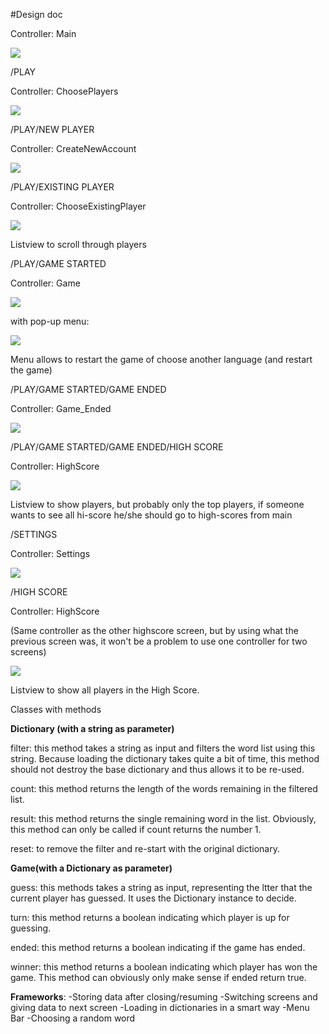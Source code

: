 #Design doc

Controller: Main 

![](https://github.com/BartvonMeijenfeldt/Ghost/blob/master/Sketches/Start.jpg)

/PLAY

Controller: ChoosePlayers

![](https://github.com/BartvonMeijenfeldt/Ghost/blob/master/Sketches/ChoosePlayer.jpg)

/PLAY/NEW PLAYER

Controller: CreateNewAccount

![](https://github.com/BartvonMeijenfeldt/Ghost/blob/master/Sketches/CreateAccount.jpg)

/PLAY/EXISTING PLAYER

Controller: ChooseExistingPlayer

![](https://github.com/BartvonMeijenfeldt/Ghost/blob/master/Sketches/Existing%20players.jpg)

Listview to scroll through players

/PLAY/GAME STARTED

Controller: Game

![](https://github.com/BartvonMeijenfeldt/Ghost/blob/master/Sketches/Game.jpg)

with pop-up menu:

![](https://github.com/BartvonMeijenfeldt/Ghost/blob/master/Sketches/Menu.jpg)

Menu allows to restart the game of choose another language (and restart the game)

/PLAY/GAME STARTED/GAME ENDED

Controller: Game_Ended

![](https://github.com/BartvonMeijenfeldt/Ghost/blob/master/Sketches/Won.jpg)

/PLAY/GAME STARTED/GAME ENDED/HIGH SCORE

Controller: HighScore

![](https://github.com/BartvonMeijenfeldt/Ghost/blob/master/Sketches/Hi-ScoresAfterGame.jpg)

Listview to show players, but probably only the top players, if someone wants to see all hi-score he/she should go to high-scores from main

/SETTINGS

Controller: Settings

![](https://github.com/BartvonMeijenfeldt/Ghost/blob/master/Sketches/Settings.jpg)

/HIGH SCORE

Controller: HighScore

(Same controller as the other highscore screen, but by using what the previous screen was, it won't be a problem to use one controller for two screens)

![](https://github.com/BartvonMeijenfeldt/Ghost/blob/master/Sketches/Hi-Scores.jpg)

Listview to show all players in the High Score.


Classes
	with methods

**Dictionary (with a string as parameter)**

   filter:
       this method takes a string as input and filters the word list using this string. Because loading the 	             dictionary takes quite a bit of time, this method should not destroy the base dictionary and thus 			       allows it to be re-used.
		
   count:
      this method returns the length of the words remaining in the filtered list.

   result:
       this method returns the single remaining word in the list. Obviously, this method can only be called 		       if count returns the number 1.

   reset:
       to remove the filter and re-start with the original dictionary.
		
**Game(with a Dictionary as parameter)**

   guess:
       this methods takes a string as input, representing the ltter that the current player has guessed. It 		       uses the Dictionary instance to decide.
		
   turn:
       this method returns a boolean indicating which player is up for guessing.
	
   ended:
       this method returns a boolean indicating if the game has ended.
		
   winner:
       this method returns a boolean indicating which player has won the game. This method can obviously only 		       make sense if ended return true.
       
       
   **Frameworks**: -Storing data after closing/resuming -Switching screens and giving data to next screen -Loading in 	dictionaries in a smart way -Menu Bar -Choosing a random word
		
